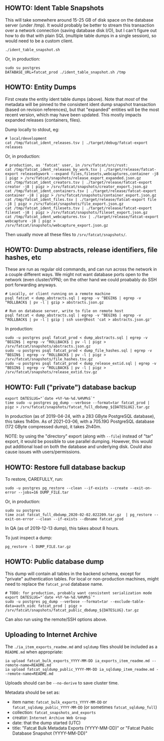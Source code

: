 
## HOWTO: Ident Table Snapshots

This will take somewhere around 15-25 GB of disk space on the database server
(under /tmp). It would probably be better to stream this transaction over a
network connection (saving database disk I/O), but I can't figure out how to do
that with plain SQL (multiple table dumps in a single session), so would need
to be a custom client.

    ./ident_table_snapshot.sh

Or, in production:

    sudo su postgres
    DATABASE_URL=fatcat_prod ./ident_table_snapshot.sh /tmp

## HOWTO: Entity Dumps

First create the entity ident table dumps (above). Note that *most* of the
metadata will be pinned to the consistent ident dump snapshot transaction
(based on revision references), but that "expanded" entities will be the most
recent version, which may have been updated. This mostly impacts expanded
releases (containers, files).

Dump locally to stdout, eg:

    # local/development
    cat /tmp/fatcat_ident_releases.tsv | ./target/debug/fatcat-export releases

Or, in production:

    # production, as 'fatcat' user, in /srv/fatcat/src/rust:
    cat /tmp/fatcat_ident_releases_by_work.tsv | ./target/release/fatcat-export releasebywork --expand files,filesets,webcaptures,container -j8 | pigz > /srv/fatcat/snapshots/release_export_expanded.json.gz
    cat /tmp/fatcat_ident_creators.tsv | ./target/release/fatcat-export creator -j8 | pigz > /srv/fatcat/snapshots/creator_export.json.gz
    cat /tmp/fatcat_ident_containers.tsv | ./target/release/fatcat-export container -j8 | pigz > /srv/fatcat/snapshots/container_export.json.gz
    cat /tmp/fatcat_ident_files.tsv | ./target/release/fatcat-export file -j8 | pigz > /srv/fatcat/snapshots/file_export.json.gz
    cat /tmp/fatcat_ident_filesets.tsv | ./target/release/fatcat-export fileset -j8 | pigz > /srv/fatcat/snapshots/fileset_export.json.gz
    cat /tmp/fatcat_ident_webcaptures.tsv | ./target/release/fatcat-export webcapture -j8 | pigz > /srv/fatcat/snapshots/webcapture_export.json.gz

Then usually move all these files to `/srv/fatcat/snapshots/`.

## HOWTO: Dump abstracts, release identifiers, file hashes, etc

These are run as regular old commands, and can run across the network in a
couple different ways. We might not want database ports open to the network
(even cluster/VPN); on the other hand we could proabably do SSH port
forwarding anyways.

    # Locally, or client running on a remote machine
    psql fatcat < dump_abstracts.sql | egrep -v ^BEGIN$ | egrep -v ^ROLLBACK$ | pv -l | gzip > abstracts.json.gz

    # Run on database server, write to file on remote host
    psql fatcat < dump_abstracts.sql | egrep -v ^BEGIN$ | egrep -v ^ROLLBACK$ | pv -l | gzip | ssh user@host 'cat > abstracts.json.gz'

In production:

    sudo -u postgres psql fatcat_prod < dump_abstracts.sql | egrep -v ^BEGIN$ | egrep -v ^ROLLBACK$ | pv -l | pigz > /srv/fatcat/snapshots/abstracts.json.gz
    sudo -u postgres psql fatcat_prod < dump_file_hashes.sql | egrep -v ^BEGIN$ | egrep -v ^ROLLBACK$ | pv -l | pigz > /srv/fatcat/snapshots/file_hashes.tsv.gz
    sudo -u postgres psql fatcat_prod < dump_release_extid.sql | egrep -v ^BEGIN$ | egrep -v ^ROLLBACK$ | pv -l | pigz > /srv/fatcat/snapshots/release_extid.tsv.gz

## HOWTO: Full ("private") database backup

    export DATESLUG="`date +%Y-%m-%d.%H%M%S`"
    time sudo -u postgres pg_dump --verbose --format=tar fatcat_prod | pigz > /srv/fatcat/snapshots/fatcat_full_dbdump_${DATESLUG}.tar.gz

In production (as of 2019-04-24, with a 283 GByte PostgreSQL database), this
takes 1h40m. As of 2021-03-06, with a 705.19G PostgreSQL database (172 GByte
compressed dump), it takes 2h40m.

NOTE: by using the "directory" export (along with `--file`) instead of "tar"
export, it would be possible to use parallel dumping. However, this would put
additional load on both the database and underlying disk. Could also cause
issues with users/permissions.

## HOWTO: Restore full database backup

To restore, CAREFULLY, run:

    sudo -u postgres pg_restore --clean --if-exists --create --exit-on-error --jobs=16 DUMP_FILE.tar

Or, in production:

    sudo su postgres
    time zcat fatcat_full_dbdump_2020-02-02.022209.tar.gz  | pg_restore --exit-on-error --clean --if-exists --dbname fatcat_prod

In QA (as of 2019-12-13 dump), this takes about 8 hours.

To just inspect a dump:

    pg_restore -l DUMP_FILE.tar.gz

## HOWTO: Public database dump

This dump will contain all tables in the backend schema, except for "private"
authentication tables. For local or non-production machines, might need to
replace the `fatcat_prod` database name.

    # TODO: for production, probably want consistent serialization mode
    export DATESLUG="`date +%Y-%m-%d.%H%M%S`"
    sudo -u postgres pg_dump --verbose --format=tar --exclude-table-data=auth_oidc fatcat_prod | pigz > /srv/fatcat/snapshots/fatcat_public_dbdump_${DATESLUG}.tar.gz

Can also run using the remote/SSH options above.

## Uploading to Internet Archive

The `./ia_item_exports_readme.md` and `sqldump` files should be included as a
`README.md` when appropriate:

    ia upload fatcat_bulk_exports_YYYY-MM-DD ia_exports_item_readme.md --remote-name=README.md
    ia upload fatcat_sqldump_public_YYYY-MM-DD ia_sqldump_item_readme.md --remote-name=README.md

Uploads should can be `--no-derive` to save cluster time.

Metadata should be set as:

- item name: `fatcat_bulk_exports_YYYY-MM-DD` or `fatcat_sqldump_public_YYYY-MM-DD` (or sometimes `fatcat_sqldump_full`)
- collection: `fatcat_snapshots_and_exports`
- creator: `Internet Archive Web Group`
- date: that the dump started (UTC)
- title: "Fatcat Bulk Metadata Exports (YYYY-MM-DD)" or "Fatcat Public Database Snapshot (YYYY-MM-DD)"

